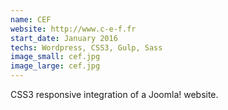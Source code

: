 ```yaml
---
name: CEF
website: http://www.c-e-f.fr
start_date: January 2016
techs: Wordpress, CSS3, Gulp, Sass
image_small: cef.jpg
image_large: cef.jpg
---
```


CSS3 responsive integration of a Joomla! website.
